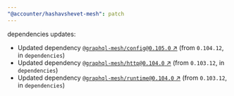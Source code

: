 ```yaml
---
"@accounter/hashavshevet-mesh": patch
---
```

dependencies updates:
  - Updated dependency [`@graphql-mesh/config@0.105.0` ↗︎](https://www.npmjs.com/package/@graphql-mesh/config/v/0.105.0) (from `0.104.12`, in `dependencies`)
  - Updated dependency [`@graphql-mesh/http@0.104.0` ↗︎](https://www.npmjs.com/package/@graphql-mesh/http/v/0.104.0) (from `0.103.12`, in `dependencies`)
  - Updated dependency [`@graphql-mesh/runtime@0.104.0` ↗︎](https://www.npmjs.com/package/@graphql-mesh/runtime/v/0.104.0) (from `0.103.12`, in `dependencies`)
